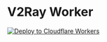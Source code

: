 # V2Ray Worker
[![Deploy to Cloudflare Workers](https://deploy.workers.cloudflare.com/button)](https://deploy.workers.cloudflare.com/?url=https://github.com/tahaghafuri/v2ray-worker)
